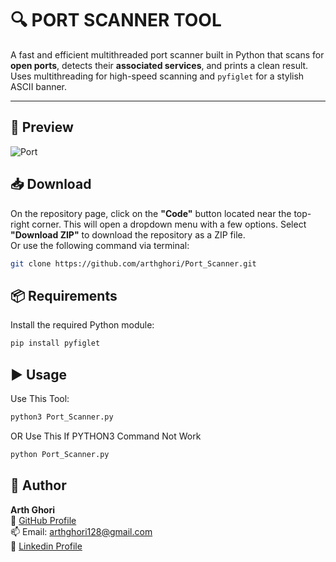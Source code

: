 # 🔍 PORT SCANNER TOOL

A fast and efficient multithreaded port scanner built in Python that scans for **open ports**, detects their **associated services**, and prints a clean result. Uses multithreading for high-speed scanning and `pyfiglet` for a stylish ASCII banner.

---

## 📸 Preview
![Port](https://github.com/user-attachments/assets/027a6860-51b1-4213-9f71-ae0a8285f414)


## 📥 Download

On the repository page, click on the **"Code"** button located near the top-right corner. This will open a dropdown menu with a few options.
Select **"Download ZIP"** to download the repository as a ZIP file.  
Or use the following command via terminal:

```bash
git clone https://github.com/arthghori/Port_Scanner.git
```

## 📦 Requirements

Install the required Python module:

```bash
pip install pyfiglet
```

## ▶️ Usage 

Use This Tool:

```bash
python3 Port_Scanner.py
```
OR Use This If PYTHON3 Command Not Work 
```bash
python Port_Scanner.py
```

## 📧 Author

**Arth Ghori**  
🔗 [GitHub Profile](https://github.com/arthghori)  
📫 Email: [arthghori128@gmail.com](mailto:arthghori128@gmail.com)<br>
🔗 [Linkedin Profile](https://www.linkedin.com/in/arth-ghori/)
